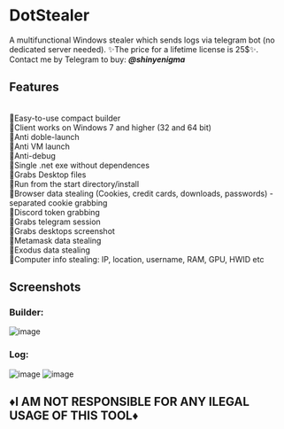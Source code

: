 # DotStealer
A multifunctional Windows stealer which sends logs via telegram bot (no dedicated server needed). ✨The price for a lifetime license is 25$✨. Contact me by Telegram to buy: **<em>@shinyenigma</em>**
## Features
<br>🔸Easy-to-use compact builder 
<br>🔸Client works on Windows 7 and higher (32 and 64 bit)
<br>🔸Anti doble-launch
<br>🔸Anti VM launch
<br>🔸Anti-debug
<br>🔸Single .net exe without dependences
<br>🔸Grabs Desktop files
<br>🔸Run from the start directory/install
<br>🔸Browser data stealing (Cookies, credit cards, downloads, passwords) - separated cookie grabbing
<br>🔸Discord token grabbing
<br>🔸Grabs telegram session
<br>🔸Grabs desktops screenshot
<br>🔸Metamask data stealing 
<br>🔸Exodus data stealing
<br>🔸Computer info stealing: IP, location, username, RAM, GPU, HWID etc
## Screenshots
### Builder:
![image](https://github.com/YellowKnife802/DotStealer/assets/156382357/bf196cc0-78ae-4c04-801a-7a05c27e10a2)

### Log:
![image](https://github.com/YellowKnife802/DotStealer/assets/156382357/d2328286-e582-404e-b5bf-4bb3410b832c)
![image](https://github.com/YellowKnife802/DotStealer/assets/156382357/1a44a9d7-e641-4510-913f-172f9889dfa9)


## ♦️I AM NOT RESPONSIBLE FOR ANY ILEGAL USAGE OF THIS TOOL♦️
